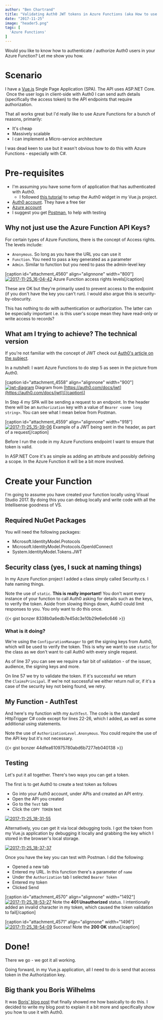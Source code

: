 ```yaml
---
author: "Ben Chartrand"
title: "Validating Auth0 JWT tokens in Azure Functions (aka How to use Auth0 with Azure Functions)"
date: "2017-11-25"
image: "header5.png"
tags: [
  'Azure Functions'
]
---
```


Would you like to know how to authenticate / authorize Auth0 users in your Azure Function? Let me show you how.

# Scenario

I have a [Vue.js](https://vuejs.org/) Single Page Application (SPA). The API uses ASP.NET Core.  Once the user logs in client-side with Auth0 I can send auth details (specifically the access token) to the API endpoints that require authorization.

That all works great but I'd really like to use Azure Functions for a bunch of reasons, primarily:

- It's cheap
- Massively scalable
- I can implement a Micro-service architecture

I was dead keen to use but it wasn't obvious how to do this with Azure Functions - especially with C#.

# Pre-requisites

- I'm assuming you have some form of application that has authenticated with Auth0.
    - I followed [this tutorial](https://auth0.com/blog/vuejs2-authentication-tutorial/) to setup the Auth0 widget in my Vue.js project.
- [Auth0 account](https://auth0.com/). They have a free tier
- [Azure account](https://azure.microsoft.com/en-us/)
- I suggest you get [Postman](https://www.getpostman.com/), to help with testing

## Why not just use the Azure Function API Keys?

For certain types of Azure Functions, there is the concept of Access rights. The levels include:

- `Anonymous`. So long as you have the URL you can use it
- `Function`. You need to pass a key generated as a parameter
- `Admin`. Similar to function but you need to pass the admin-level key

\[caption id="attachment\_4560" align="alignnone" width="800"\][![2017-11-25_16-04-42](images/2017-11-25_16-04-42.png)](https://liftcodeplay.files.wordpress.com/2017/11/2017-11-25_16-04-42.png) Azure Function access rights levels\[/caption\]

These are OK but they're primarily used to prevent access to the endpoint (if you don't have the key you can't run). I would also argue this is security-by-obscurity.

This has nothing to do with authentication or authorization. The latter can be especially important i.e. is this user's scope mean they have read-only or write access to records?

## What am I trying to achieve? The technical version

If you're not familiar with the concept of JWT check out [Auth0's article on the subject](https://auth0.com/docs/jwt).

In a nutshell: I want Azure Functions to do step 5 as seen in the picture from Auth0.

\[caption id="attachment\_4558" align="alignnone" width="900"\][![jwt-diagram](images/jwt-diagram.png)](https://liftcodeplay.files.wordpress.com/2017/11/jwt-diagram.png) Diagram from [https://auth0.com/docs/jwt](https://auth0.com/docs/jwt)\[/caption\]

In Step 4 my SPA will be sending a request to an endpoint. In the header there will be an `Authorization` key with a value of `Bearer <some long string>`. You can see what I mean below from Postman.

\[caption id="attachment\_4559" align="alignnone" width="918"\][![2017-11-25_15-39-06](images/2017-11-25_15-39-06.png)](https://liftcodeplay.files.wordpress.com/2017/11/2017-11-25_15-39-06.png) Example of a JWT being sent in the header, as part of a request\[/caption\]

Before I run the code in my Azure Functions endpoint I want to ensure that token is valid.

In ASP.NET Core it's as simple as adding an attribute and possibly defining a scope. In the Azure Function it will be a bit more involved.

# Create your Function

I'm going to assume you have created your function locally using Visual Studio 2017. By doing this you can debug locally and write code with all the Intellisense goodness of VS.

## Required NuGet Packages

You will need the following packages:

- Microsoft.IdentityModel.Protocols
- Microsoft.IdentityModel.Protocols.OpenIdConnect
- System.IdentityModel.Tokens.JWT

## Security class (yes, I suck at naming things)

In my Azure Function project I added a class simply called Security.cs. I hate naming things.

Note the use of `static`. **This is really important!** You don't want every instance of your function to call Auth0 asking for details such as the keys, to verify the token. Aside from slowing things down, Auth0 could limit responses to you. You only want to do this once.

{{< gist bcnzer 8338b0a6edb7e45dc3e10b29e6e6c646 >}}

### What is it doing?

We're using the `ConfigurationManager` to get the signing keys from Auth0, which will be used to verify the token. This is why we want to use `static` for the class as we don't want to call Auth0 with every single request.

As of line 37 you can see we require a fair bit of validation - of the issuer, audience, the signing keys and more.

On line 57 we try to validate the token. If it's successful we return the `ClaimsPrincipal`. If we're not successful we either return null or, if it's a case of the security key not being found, we retry.

## My Function - AuthTest

And here's my function with my `AuthTest`. The code is the standard HttpTrigger C# code except for lines 22-26, which I added, as well as some additional using statements.

Note the use of `AuthorizationLevel.Anonymous`. You could require the use of the API key but it's not necessary.

{{< gist bcnzer 44dfea610975780abd6b7277eb040138 >}}

## Testing

Let's put it all together. There's two ways you can get a token.

The first is to get Auth0 to create a test token as follows

- Go into your Auth0 account, under APIs and created an API entry.
- Open the API you created
- Go to the `Test` tab
- Click the `COPY TOKEN` text

[![2017-11-25_18-31-55](images/2017-11-25_18-31-55.png)](https://liftcodeplay.files.wordpress.com/2017/11/2017-11-25_18-31-55.png)

Alternatively, you can get it via local debugging tools. I got the token from my Vue.js application by debugging it locally and grabbing the key which I stored in the browser's local storage.

[![2017-11-25_18-37-37](images/2017-11-25_18-37-37.png)](https://liftcodeplay.files.wordpress.com/2017/11/2017-11-25_18-37-37.png)

Once you have the key you can test with Postman. I did the following:

- Opened a new tab
- Entered my URL. In this function there's a parameter of `name`
- Under the `Authorization` tab I selected `Bearer Token`
- Entered my token
- Clicked Send

\[caption id="attachment\_4570" align="alignnone" width="1492"\][![2017-11-25_18-53-27](images/2017-11-25_18-53-271.png)](https://liftcodeplay.files.wordpress.com/2017/11/2017-11-25_18-53-271.png) Note the **401 Unauthorized** status. I intentionally added an invalid character in my token, which caused the token validation to fail\[/caption\]

\[caption id="attachment\_4571" align="alignnone" width="1496"\][![2017-11-25_18-54-09](images/2017-11-25_18-54-091.png)](https://liftcodeplay.files.wordpress.com/2017/11/2017-11-25_18-54-091.png) Success! Note the **200 OK** status\[/caption\]

# Done!

There we go - we got it all working.

Going forward, in my Vue.js application, all I need to do is send that access token in the Authorization key.

## Big thank you Boris Wilhelms

It was [Boris' blog post](https://blog.wille-zone.de/post/secure-azure-functions-with-jwt-token/) that finally showed me how basically to do this. I decided to write my blog post to explain it a bit more and specifically show you how to use it with Auth0.
